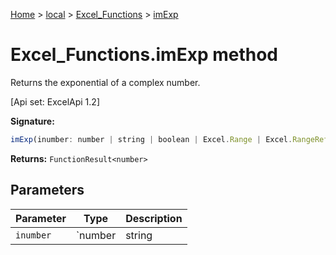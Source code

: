 [Home](./index) &gt; [local](local.md) &gt; [Excel\_Functions](local.excel_functions.md) &gt; [imExp](local.excel_functions.imexp.md)

# Excel\_Functions.imExp method

Returns the exponential of a complex number. 

 \[Api set: ExcelApi 1.2\]

**Signature:**
```javascript
imExp(inumber: number | string | boolean | Excel.Range | Excel.RangeReference | Excel.FunctionResult<any>): FunctionResult<number>;
```
**Returns:** `FunctionResult<number>`

## Parameters

|  Parameter | Type | Description |
|  --- | --- | --- |
|  `inumber` | `number | string | boolean | Excel.Range | Excel.RangeReference | Excel.FunctionResult<any>` |  |

